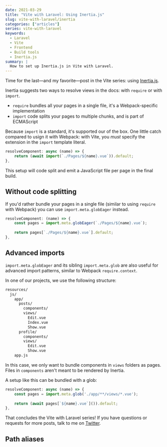 ```yaml
---
date: 2021-03-29
title: "Vite with Laravel: Using Inertia.js"
slug: vite-with-laravel/inertia
categories: ["articles"]
series: vite-with-laravel
keywords:
  - Laravel
  - Vite
  - Frontend
  - Build tools
  - Inertia.js
summary: |
  How to set up Inertia.js in Vite with Laravel.
---
```


Time for the last—and my favorite—post in the Vite series: using [Inertia.js](https://inertiajs.com).

Inertia suggests two ways to resolve views in the docs: with `require` or with `import`. 

- `require` bundles all your pages in a single file, it's a Webpack-specific implementation 
- `import` code splits your pages to multiple chunks, and is part of ECMAScript

Because `import` is a standard, it's supported our of the box. One little catch compared to usign it with Webpack: with Vite, you _must_ specify the extension in the `import` template literal.

```js
resolveComponent: async (name) => {
    return (await import(`./Pages/${name}.vue`)).default;
},
```

This setup will code split and emit a JavaScript file per page in the final build.

## Without code splitting

If you'd rather bundle your pages in a single file (similar to using `require` with Webpack) you can use `import.meta.globEager` instead.

```js
resolveComponent: (name) => {
    const pages = import.meta.globEager(`./Pages/${name}.vue`);
    
    return pages[`./Pages/${name}.vue`].default;
},
```

## Advanced imports

`import.meta.globEager` and its sibling `import.meta.glob` are also useful for advanced import patterns, similar to Webpack `require.context`.

In one of our projects, we use the following structure:

```txt
resources/
  js/
    app/
      posts/
        components/
        views/
          Edit.vue
          Index.vue
          Show.vue
      profile/
        components/
        views/
          Edit.vue
          Show.vue
    app.js
```

In this case, we only want to bundle components in `views` folders as pages. Files in `components` aren't meant to be rendered by Inertia.

A setup like this can be bundled with a glob:

```js
resolveComponent: async (name) => {
    const pages = import.meta.glob('./app/**/views/*.vue');
    
    return (await pages[`${name}.vue`]()).default;
},
```

That concludes the Vite with Laravel series! If you have questions or requests for more posts, talk to me on [Twitter](https://twitter.com/sebdedeyne).

## Path aliases

